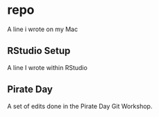 # repo
A line i wrote on my Mac

## RStudio Setup
A line I wrote within RStudio

## Pirate Day
A set of edits done in the Pirate Day Git Workshop.